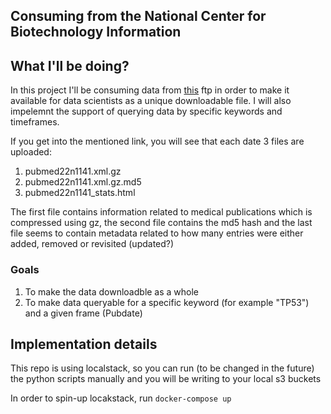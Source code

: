 ## Consuming from the National Center for Biotechnology Information

## What I'll be doing?

In this project I'll be consuming data from [this](https://ftp.ncbi.nlm.nih.gov/pubmed/updatefiles/) ftp in order to make it available for data scientists as a unique downloadable file. I will also impelemnt the support of querying data by specific keywords and timeframes.

If you get into the mentioned link, you will see that each date 3 files are uploaded:

1. pubmed22n1141.xml.gz 
2. pubmed22n1141.xml.gz.md5
3. pubmed22n1141_stats.html

The first file contains information related to medical publications which is compressed using gz, the second file contains the md5 hash and the last file seems to contain metadata related to how many entries were either added, removed or revisited (updated?)



### Goals

1. To make the data downloadble as a whole
2. To make data queryable for a specific keyword (for example "TP53") and a given frame (Pubdate)

## Implementation details

This repo is using localstack, so you can run (to be changed in the future) the python scripts manually and you will be writing to your local s3 buckets

In order to spin-up locakstack, run `docker-compose up`




